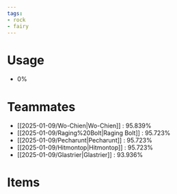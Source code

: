 ```yaml
---
tags:
- rock
- fairy
---
```

# Usage
- 0%
# Teammates
- [[2025-01-09/Wo-Chien|Wo-Chien]] : 95.839%
- [[2025-01-09/Raging%20Bolt|Raging Bolt]] : 95.723%
- [[2025-01-09/Pecharunt|Pecharunt]] : 95.723%
- [[2025-01-09/Hitmontop|Hitmontop]] : 95.723%
- [[2025-01-09/Glastrier|Glastrier]] : 93.936%
# Items